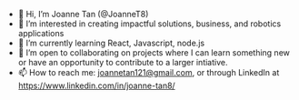 - 👋 Hi, I’m Joanne Tan (@JoanneT8)
- 👀 I’m interested in creating impactful solutions, business, and robotics applications
- 🌱 I’m currently learning React, Javascript, node.js
- 💞️ I’m open to collaborating on projects where I can learn something new or have an opportunity to contribute to a larger intiative. 
- 📫 How to reach me: joannetan121@gmail.com, or through LinkedIn at https://www.linkedin.com/in/joanne-tan8/ 

<!---
JoanneT8/JoanneT8 is a ✨ special ✨ repository because its `README.md` (this file) appears on your GitHub profile.
You can click the Preview link to take a look at your changes.
--->
